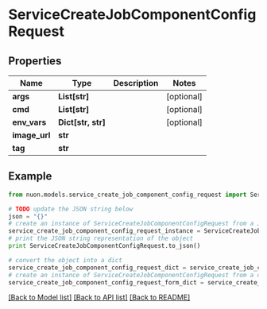 # ServiceCreateJobComponentConfigRequest


## Properties

Name | Type | Description | Notes
------------ | ------------- | ------------- | -------------
**args** | **List[str]** |  | [optional] 
**cmd** | **List[str]** |  | [optional] 
**env_vars** | **Dict[str, str]** |  | [optional] 
**image_url** | **str** |  | 
**tag** | **str** |  | 

## Example

```python
from nuon.models.service_create_job_component_config_request import ServiceCreateJobComponentConfigRequest

# TODO update the JSON string below
json = "{}"
# create an instance of ServiceCreateJobComponentConfigRequest from a JSON string
service_create_job_component_config_request_instance = ServiceCreateJobComponentConfigRequest.from_json(json)
# print the JSON string representation of the object
print ServiceCreateJobComponentConfigRequest.to_json()

# convert the object into a dict
service_create_job_component_config_request_dict = service_create_job_component_config_request_instance.to_dict()
# create an instance of ServiceCreateJobComponentConfigRequest from a dict
service_create_job_component_config_request_form_dict = service_create_job_component_config_request.from_dict(service_create_job_component_config_request_dict)
```
[[Back to Model list]](../README.md#documentation-for-models) [[Back to API list]](../README.md#documentation-for-api-endpoints) [[Back to README]](../README.md)


